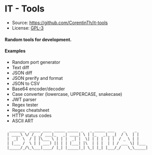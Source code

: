 # IT - Tools
- Source: https://github.com/CorentinTh/it-tools
- License: [GPL-3](https://www.gnu.org/licenses/gpl-3.0.html)

#### Random tools for development.

#### Examples
- Random port generator
- Text diff
- JSON diff
- JSON prerify and format
- JSON to CSV
- Base64 encoder/decoder
- Case converter (lowercase, UPPERCASE, snakecase)
- JWT parser
- Regex tester
- Regex cheatsheet
- HTTP status codes
- ASCII ART
```
  _______  _____ ____ _____ _____ _   _ _____ ___    _    _     
 | ____\ \/ /_ _/ ___|_   _| ____| \ | |_   _|_ _|  / \  | |    
 |  _|  \  / | |\___ \ | | |  _| |  \| | | |  | |  / _ \ | |    
 | |___ /  \ | | ___) || | | |___| |\  | | |  | | / ___ \| |___ 
 |_____/_/\_\___|____/ |_| |_____|_| \_| |_| |___/_/   \_\_____|
```
